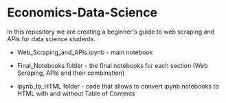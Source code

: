 # Economics-Data-Science

In this repository we are creating a beginner's guide to web scraping and APIs for data science students.

- Web_Scraping_and_APIs.ipynb - main notebook

- Final_Notebooks folder - the final notebooks for each section (Web Scraping, APIs and their combination)

- ipynb_to_HTML folder - code that allows to convert ipynb notebooks to HTML with and without Table of Contents
